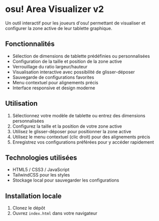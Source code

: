 # osu! Area Visualizer v2

Un outil interactif pour les joueurs d'osu! permettant de visualiser et configurer la zone active de leur tablette graphique.

## Fonctionnalités

- Sélection de dimensions de tablette prédéfinies ou personnalisées
- Configuration de la taille et position de la zone active
- Verrouillage du ratio largeur/hauteur
- Visualisation interactive avec possibilité de glisser-déposer
- Sauvegarde de configurations favorites
- Menu contextuel pour alignements précis
- Interface responsive et design moderne

## Utilisation

1. Sélectionnez votre modèle de tablette ou entrez des dimensions personnalisées
2. Configurez la taille et la position de votre zone active
3. Utilisez le glisser-déposer pour positionner la zone active
4. Utilisez le menu contextuel (clic droit) pour des alignements précis
5. Enregistrez vos configurations préférées pour y accéder rapidement

## Technologies utilisées

- HTML5 / CSS3 / JavaScript
- TailwindCSS pour les styles
- Stockage local pour sauvegarder les configurations

## Installation locale

1. Clonez le dépôt
2. Ouvrez `index.html` dans votre navigateur
